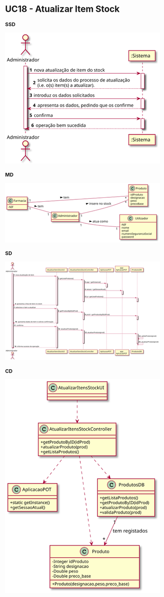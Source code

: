 # UC18 - Atualizar Item Stock

### SSD
![UC18_AtualizarItemStockSSD.svg](UC18_AtualizarItemStockSSD.svg)

### MD
![UC18_AtualizarItemStockMD.svg](UC18_AtualizarItemStockMD.svg)

### SD
![UC18_AtualizarItemStockSD.svg](UC18_AtualizarItemStockSD.svg)

### CD
![UC18_AtualizarItemStockCD.svg](UC18_AtualizarItemStockCD.svg)